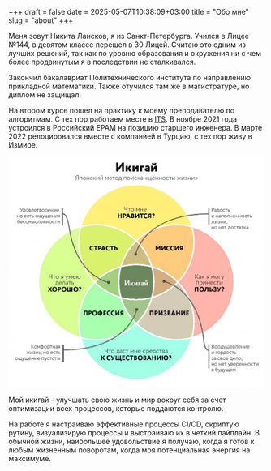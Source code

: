 +++ 
draft = false
date = 2025-05-07T10:38:09+03:00
title = "Обо мне"
slug = "about" 
+++

Меня зовут Никита Лансков, я из Санкт-Петербурга. Учился в Лицее №144, в девятом классе перешел в 30 Лицей. Считаю это одним из лучших решений, так как по уровню образования и окружения ни с чем более продвинутым я в последствии не сталкивался.  

Закончил бакалавриат Политехнического института по направлению прикладной математики. Также отучился там же в магистратуре, но диплом не защищал. 

На втором курсе пошел на практику к моему преподавателю по алгоритмам. С тех пор работаем месте в [ITS](https://www.linkedin.com/company/itsxyz/). В ноябре 2021 года устроился в Российский EPAM на позицию старшего инженера. В марте 2022 релоцировался вместе с компанией в Турцию, с тех пор живу в Измире. 

![Икигай](img/ikigai-ru.jpg)

Мой икигай - улучшать свою жизнь и мир вокруг себя за счет оптимизации всех процессов, которые поддаются контролю.

На работе я настраиваю эффективные процессы CI/CD, скриптую рутину, визуализирую процессы и выстраиваю их в четкий пайплайн. В обычной жизни, наибольшее удовольствие я получаю, когда я готов к любым жизненным поворотам, когда моя потенциальная энергия на максимуме. 
